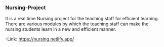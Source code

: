 ### Nursing-Project
It is a real time Nursing project for the teaching staff for efficient learning. There are various modules by which the teaching staff can make the nursing students learn in a new and efficient manner.

-Link: https://nursing.netlify.app/
